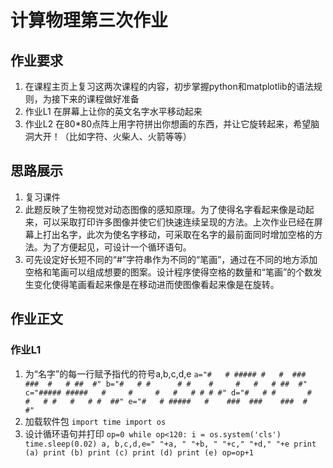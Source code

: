 # 计算物理第三次作业
## 作业要求
1. 在课程主页上复习这两次课程的内容，初步掌握python和matplotlib的语法规则，为接下来的课程做好准备
2. 作业L1 在屏幕上让你的英文名字水平移动起来
3. 作业L2 在80*80点阵上用字符拼出你想画的东西，并让它旋转起来，希望脑洞大开！（比如字符、火柴人、火箭等等）
## 思路展示
1. 复习课件
2. 此题反映了生物视觉对动态图像的感知原理。为了使得名字看起来像是动起来，可以采取打印许多图像并使它们快速连续呈现的方法。上次作业已经在屏幕上打出名字，此次为使名字移动，可采取在名字的最前面同时增加空格的方法。为了方便起见，可设计一个循环语句。
3. 可先设定好长短不同的“#”字符串作为不同的“笔画”，通过在不同的地方添加空格和笔画可以组成想要的图案。设计程序使得空格的数量和“笔画”的个数发生变化使得笔画看起来像是在移动进而使图像看起来像是在旋转。
## 作业正文
### 作业L1
1. 为“名字”的每一行赋予指代的符号a,b,c,d,e
`a="#   # ##### #   #  ###   ###  #   # ##  #"
 b="#   # #      # #    #     #   #   # ##  #"
 c="##### #####   #     #     #   #   # # # #"
 d="#   # #       #     #   # #   #   # #  ##"
 e="#   # #####   #    ###  ###    ###  #   #"`
2. 加载软件包
`import time
 import os`
3. 设计循环语句并打印
`op=0
while op<120:
    i = os.system('cls')
    time.sleep(0.02)
    a, b,c,d,e=" "+a, " "+b, " "+c," "+d," "+e
    print (a)
    print (b)
    print (c)
    print (d)
    print (e)
    op=op+1`

